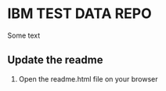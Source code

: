 # IBM TEST DATA REPO

Some text

## Update the readme

1. Open the readme.html file on your browser


